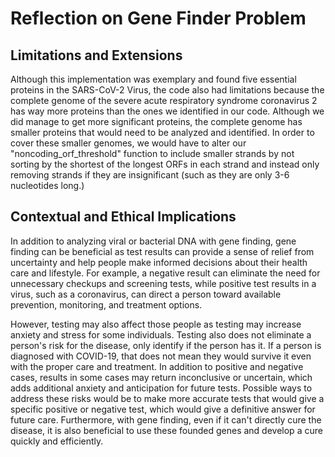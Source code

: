 # Reflection on Gene Finder Problem

## Limitations and Extensions

Although this implementation was exemplary and found five essential proteins in the SARS-CoV-2 Virus, the code also had limitations because the complete genome of the severe acute respiratory syndrome coronavirus 2 has way more proteins than the ones we identified in our code. Although we did manage to get more significant proteins, the complete genome has smaller proteins that would need to be analyzed and identified. In order to cover these smaller genomes, we would have to alter our "noncoding_orf_threshold" function to include smaller strands by not sorting by the shortest of the longest ORFs in each strand and instead only removing strands if they are insignificant (such as they are only 3-6 nucleotides long.)

## Contextual and Ethical Implications

In addition to analyzing viral or bacterial DNA with gene finding, gene finding can be beneficial as test results can provide a sense of relief from uncertainty and help people make informed decisions about their health care and lifestyle. For example, a negative result can eliminate the need for unnecessary checkups and screening tests, while positive test results in a virus, such as a coronavirus, can direct a person toward available prevention, monitoring, and treatment options.

However, testing may also affect those people as testing may increase anxiety and stress for some individuals. Testing also does not eliminate a person's risk for the disease, only identify if the person has it. If a person is diagnosed with COVID-19, that does not mean they would survive it even with the proper care and treatment. In addition to positive and negative cases, results in some cases may return inconclusive or uncertain, which adds additional anxiety and anticipation for future tests. Possible ways to address these risks would be to make more accurate tests that would give a specific positive or negative test, which would give a definitive answer for future care. Furthermore, with gene finding, even if it can't directly cure the disease, it is also beneficial to use these founded genes and develop a cure quickly and efficiently.